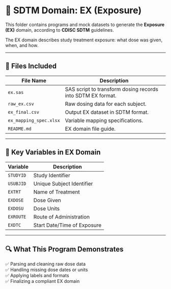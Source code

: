 # 📂 SDTM Domain: EX (Exposure)

This folder contains programs and mock datasets to generate the **Exposure (EX)** domain, according to **CDISC SDTM** guidelines.

The EX domain describes study treatment exposure: what dose was given, when, and how.

---

## 📁 Files Included

| File Name       | Description |
|------------------|-------------|
| `ex.sas`         | SAS script to transform dosing records into SDTM EX format. |
| `raw_ex.csv`     | Raw dosing data for each subject. |
| `ex_final.csv`   | Output EX dataset in SDTM format. |
| `ex_mapping_spec.xlsx` | Variable mapping specifications. |
| `README.md`      | EX domain file guide. |

---

## 🔧 Key Variables in EX Domain

| Variable   | Description |
|------------|-------------|
| `STUDYID`  | Study Identifier |
| `USUBJID`  | Unique Subject Identifier |
| `EXTRT`    | Name of Treatment |
| `EXDOSE`   | Dose Given |
| `EXDOSU`   | Dose Units |
| `EXROUTE`  | Route of Administration |
| `EXDTC`    | Start Date/Time of Exposure |

---

## 🔍 What This Program Demonstrates

✅ Parsing and cleaning raw dose data  
✅ Handling missing dose dates or units  
✅ Applying labels and formats  
✅ Finalizing a compliant EX domain

